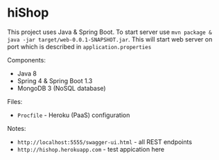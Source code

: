 # hiShop

This project uses Java & Spring Boot.
To start server use `mvn package & java -jar target/web-0.0.1-SNAPSHOT.jar`. 
This will start web server on port which is described in `application.properties`

Components:
 - Java 8
 - Spring 4 & Spring Boot 1.3
 - MongoDB 3 (NoSQL database)

Files:

 - `Procfile` - Heroku (PaaS) configuration 

Notes:

 - `http://localhost:5555/swagger-ui.html` - all REST endpoints
 - `http://hishop.herokuapp.com` - test appication here